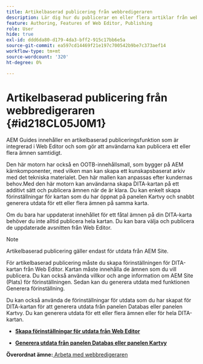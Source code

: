 ```yaml
---
title: Artikelbaserad publicering från webbredigeraren
description: Lär dig hur du publicerar en eller flera artiklar från webbredigeraren. Generera utdata för ett eller flera ämnen i en DITA-karta i AEM Guides.
feature: Authoring, Features of Web Editor, Publishing
role: User
hide: true
exl-id: ddd6da80-d179-4da3-bff2-915c17bb6e5a
source-git-commit: ea597cd14469f21e197c700542b9be7c373aef14
workflow-type: tm+mt
source-wordcount: '320'
ht-degree: 0%

---
```


# Artikelbaserad publicering från webbredigeraren {#id218CL05J0M1}

AEM Guides innehåller en artikelbaserad publiceringsfunktion som är integrerad i Web Editor och som gör att användarna kan publicera ett eller flera ämnen samtidigt.

Den här motorn har också en OOTB-innehållsmall, som bygger på AEM kärnkomponenter, med vilken man kan skapa ett kunskapsbaserat arkiv med det tekniska materialet. Den här mallen kan anpassas efter kundernas behov.Med den här motorn kan användarna skapa DITA-kartan på ett additivt sätt och publicera ämnen när de är klara. Du kan enkelt skapa förinställningar för kartan som du har öppnat på panelen Kartvy och snabbt generera utdata för ett eller flera ämnen på samma karta.

Om du bara har uppdaterat innehållet för ett fåtal ämnen på din DITA-karta behöver du inte alltid publicera hela kartan. Du kan bara välja och publicera de uppdaterade avsnitten från Web Editor.

>[!NOTE]
>
> Artikelbaserad publicering gäller endast för utdata från AEM Site.

För artikelbaserad publicering måste du skapa förinställningen för DITA-kartan från Web Editor. Kartan måste innehålla de ämnen som du vill publicera. Du kan också använda villkor och ange information om AEM Site (Plats) för förinställningen. Sedan kan du generera utdata med funktionen Generera förinställning.

Du kan också använda de förinställningar för utdata som du har skapat för DITA-kartan för att generera utdata från panelen Databas eller panelen Kartvy. Du kan generera utdata för ett eller flera ämnen eller för hela DITA-kartan.

- **[Skapa förinställningar för utdata från Web Editor](web-editor-article-publishing-presets.md)**

- **[Generera utdata från panelen Databas eller panelen Kartvy](web-editor-article-publishing-output.md)**


**Överordnat ämne:**[ Arbeta med webbredigeraren](web-editor.md)
